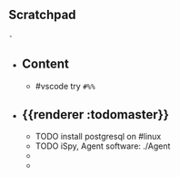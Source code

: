## Scratchpad
	-
- ## Content
	- #vscode try `#%%`
- ## {{renderer :todomaster}}
	- TODO install postgresql on #linux
	- TODO iSpy, Agent software: ./Agent
	-
	-